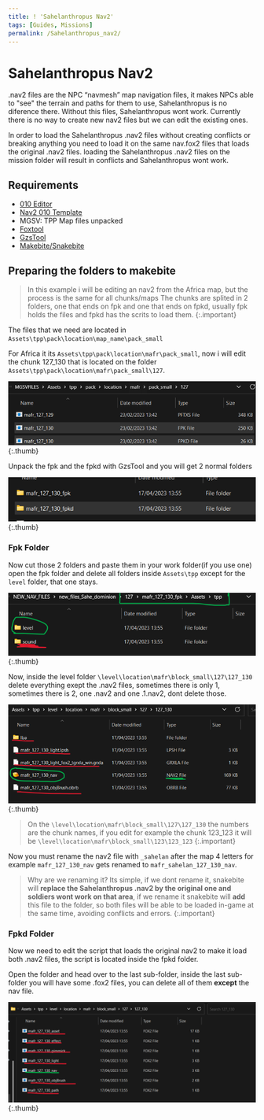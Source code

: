 ```yaml
---
title: ! 'Sahelanthropus Nav2'
tags: [Guides, Missions]
permalink: /Sahelanthropus_nav2/
---
```


# Sahelanthropus Nav2 

.nav2 files are the NPC “navmesh” map navigation files, it makes NPCs able to "see" the terrain and paths for them to use, Sahelanthropus is no diference there. Without this files, Sahelanthropus wont work. Currently there is no way to create new nav2 files but we can edit the existing ones.  

In order to load the Sahelanthropus .nav2 files without creating conflicts or breaking anything you need to load it on the same nav.fox2 files that loads the original .nav2 files. loading the Sahelanthropus .nav2 files on the mission folder will result in conflicts and Sahelanthropus wont work.

## Requirements

- [010 Editor](https://www.sweetscape.com/010editor/)
- [Nav2 010 Template](https://github.com/oldbanana12/Nav2)
- MGSV: TPP Map files unpacked
- [Foxtool](https://github.com/Atvaark/FoxTool)
- [GzsTool](https://github.com/Atvaark/GzsTool)
- [Makebite/Snakebite](https://www.nexusmods.com/metalgearsolidvtpp/mods/106)


## Preparing the folders to makebite

> In this example i will be editing an nav2 from the Africa map, but the process is the same for all chunks/maps
> The chunks are splited in 2 folders, one that ends on fpk and one that ends on fpkd, usually fpk holds the files and fpkd has the scrits to load them.
{:.important}

The files that we need are located in `Assets\tpp\pack\location\map_name\pack_small`

For Africa it its `Assets\tpp\pack\location\mafr\pack_small`, now i will edit the chunk 127_130 that is located on the folder `Assets\tpp\pack\location\mafr\pack_small\127`.

![fpk/fpkd](/assets/Sahelanthropus_nav2/pack_127_130.png){:.thumb}

Unpack the fpk and the fpkd with GzsTool and you will get 2 normal folders

![unpacked fpk/fpkd](/assets/Sahelanthropus_nav2/pack_127_130_unpacked.png){:.thumb}

### Fpk Folder

Now cut those 2 folders and paste them in your work folder(if you use one)
open the fpk folder and delete all folders inside `Assets\tpp` except for the `level` folder, that one stays.

![only the level folder/subfolders stays](/assets/Sahelanthropus_nav2/inside_fpk_tpp.png){:.thumb}

Now, inside the level folder `\level\location\mafr\block_small\127\127_130` delete everything exept the .nav2 files, sometimes there is only 1, sometimes there is 2, one .nav2 and one .1.nav2, dont delete those.

![only the NAV2 files stays](/assets/Sahelanthropus_nav2/inside_level_folder.png){:.thumb}

>On the `\level\location\mafr\block_small\127\127_130` the numbers are the chunk names, if you edit for example the chunk 123_123 it will be `\level\location\mafr\block_small\123\123_123`
{:.important}

Now you must rename the nav2 file with `_sahelan` after the map 4 letters for example `mafr_127_130_nav` gets renamed to `mafr_sahelan_127_130_nav`. 



>Why are we renaming it? Its simple, if we dont rename it, snakebite will **replace the Sahelanthropus .nav2 by the original one and soldiers wont work on that area**, if we rename it snakebite will **add** this file to the folder, so both files will be able to be loaded in-game at the same time, avoiding conflicts and errors.
{:.important}

### Fpkd Folder

Now we need to edit the script that loads the original nav2 to make it load both .nav2 files, the script is located inside the fpkd folder.

Open the folder and head over to the last sub-folder, inside the last sub-folder you will have some .fox2 files, you can delete all of them **except** the nav file.

![only the nav file stays](/assets/Sahelanthropus_nav2/inside_fpkd.png){:.thumb}


